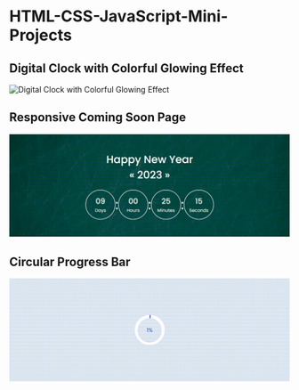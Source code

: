 # HTML-CSS-JavaScript-Mini-Projects

## Digital Clock with Colorful Glowing Effect
![Digital Clock with Colorful Glowing Effect](./Digital%20Clock%20with%20Colorful%20Glowing%20Effect/Digital%20Clock%20with%20Colorful%20Glowing%20Effect.gif)

## Responsive Coming Soon Page
![Responsive Coming Soon Page](/Responsive%20Coming%20Soon%20Page/coming%20soon.gif)
<br/>
## Circular Progress Bar <br/>
![Circular Progress Bar](/Circular%20Progress%20Bar/Circular%20Progress%20Bar.gif)
